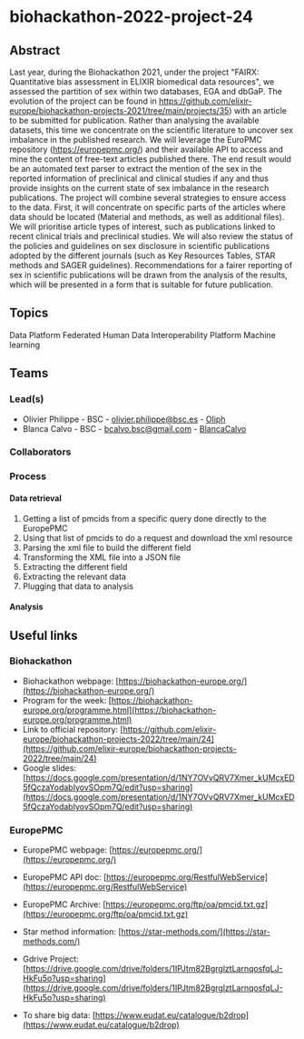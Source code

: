 # biohackathon-2022-project-24

## Abstract

Last year, during the Biohackathon 2021, under the project "FAIRX: Quantitative bias assessment in ELIXIR biomedical data resources", we assessed the partition of sex within two databases, EGA and dbGaP. The evolution of the project can be found in https://github.com/elixir-europe/biohackathon-projects-2021/tree/main/projects/35) with an article to be submitted for publication. Rather than analysing the available datasets, this time we concentrate on the scientific literature to uncover sex imbalance in the published research. We will leverage the EuroPMC repository (https://europepmc.org/) and their available API to access and mine the content of free-text articles published there.
The end result would be an automated text parser to extract the mention of the sex in the reported information of preclinical and clinical studies if any and thus provide insights on the current state of sex imbalance in the research publications.
The project will combine several strategies to ensure access to the data. First, it will concentrate on specific parts of the articles where data should be located (Material and methods, as well as additional files). We will prioritise article types of interest, such as publications linked to recent clinical trials and preclinical studies. We will also review the status of the policies and guidelines on sex disclosure in scientific publications adopted by the different journals (such as Key Resources Tables, STAR methods and SAGER guidelines). Recommendations for a fairer reporting of sex in scientific publications will be drawn from the analysis of the results, which will be presented in a form that is suitable for future publication.

## Topics

Data Platform
Federated Human Data
Interoperability Platform
Machine learning


## Teams

### Lead(s)

* Olivier Philippe - BSC - olivier.philippe@bsc.es - [Oliph](https://github.com/Oliph)
* Blanca Calvo - BSC - bcalvo.bsc@gmail.com - [BlancaCalvo](https://github.com/BlancaCalvo)

### Collaborators



### Process 

#### Data retrieval
1. Getting a list of pmcids from a specific query done directly to the EuropePMC
2. Using that list of pmcids to do a request and download the xml resource
3. Parsing the xml file to build the different field
4. Transforming the XML file into a JSON file
5. Extracting the different field
6. Extracting the relevant data
7. Plugging that data to analysis

#### Analysis



## Useful links

### Biohackathon
* Biohackathon webpage: [https://biohackathon-europe.org/](https://biohackathon-europe.org/)
* Program for the week: [https://biohackathon-europe.org/programme.html](https://biohackathon-europe.org/programme.html)
* Link to official repository: [https://github.com/elixir-europe/biohackathon-projects-2022/tree/main/24](https://github.com/elixir-europe/biohackathon-projects-2022/tree/main/24)
* Google slides: [https://docs.google.com/presentation/d/1NY7OVvQRV7Xmer_kUMcxED5fQczaYodabIyovSOpm7Q/edit?usp=sharing](https://docs.google.com/presentation/d/1NY7OVvQRV7Xmer_kUMcxED5fQczaYodabIyovSOpm7Q/edit?usp=sharing)


### EuropePMC
* EuropePMC webpage: [https://europepmc.org/](https://europepmc.org/)
* EuropePMC API doc: [https://europepmc.org/RestfulWebService](https://europepmc.org/RestfulWebService)
* EuropePMC Archive: [https://europepmc.org/ftp/oa/pmcid.txt.gz](https://europepmc.org/ftp/oa/pmcid.txt.gz)
* Star method information: [https://star-methods.com/](https://star-methods.com/)


* Gdrive Project: [https://drive.google.com/drive/folders/1IPJtm82BgrglztLarnqosfqLJ-HkFu5o?usp=sharing](https://drive.google.com/drive/folders/1IPJtm82BgrglztLarnqosfqLJ-HkFu5o?usp=sharing)
* To share big data: [https://www.eudat.eu/catalogue/b2drop](https://www.eudat.eu/catalogue/b2drop)

